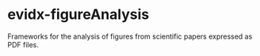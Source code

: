 # evidx-figureAnalysis
Frameworks for the analysis of figures from scientific papers expressed as PDF files. 
